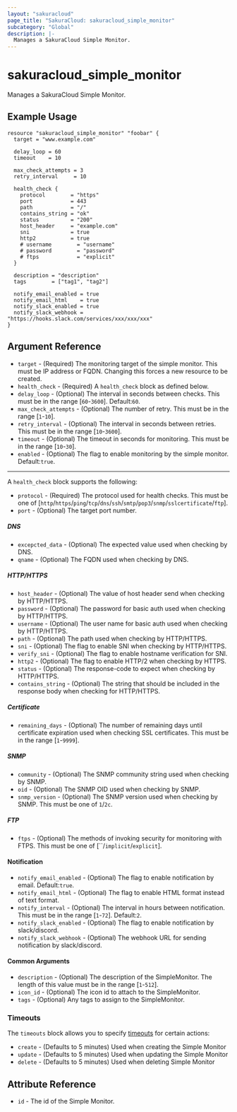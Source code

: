 ```yaml
---
layout: "sakuracloud"
page_title: "SakuraCloud: sakuracloud_simple_monitor"
subcategory: "Global"
description: |-
  Manages a SakuraCloud Simple Monitor.
---
```


# sakuracloud_simple_monitor

Manages a SakuraCloud Simple Monitor.

## Example Usage

```hcl
resource "sakuracloud_simple_monitor" "foobar" {
  target = "www.example.com"

  delay_loop = 60
  timeout    = 10

  max_check_attempts = 3
  retry_interval     = 10
  
  health_check {
    protocol        = "https"
    port            = 443
    path            = "/"
    contains_string = "ok"
    status          = "200"
    host_header     = "example.com"
    sni             = true
    http2           = true
    # username        = "username"
    # password        = "password"
    # ftps            = "explicit"
  }

  description = "description"
  tags        = ["tag1", "tag2"]

  notify_email_enabled = true
  notify_email_html    = true
  notify_slack_enabled = true
  notify_slack_webhook = "https://hooks.slack.com/services/xxx/xxx/xxx"
}
```

## Argument Reference

* `target` - (Required) The monitoring target of the simple monitor. This must be IP address or FQDN. Changing this forces a new resource to be created.
* `health_check` - (Required) A `health_check` block as defined below.
* `delay_loop` - (Optional) The interval in seconds between checks. This must be in the range [`60`-`3600`]. Default:`60`.
* `max_check_attempts` - (Optional) The number of retry. This must be in the range [`1`-`10`].
* `retry_interval` - (Optional) The interval in seconds between retries. This must be in the range [`10`-`3600`].
* `timeout` - (Optional) The timeout in seconds for monitoring. This must be in the range [`10`-`30`].  
* `enabled` - (Optional) The flag to enable monitoring by the simple monitor. Default:`true`.

---

A `health_check` block supports the following:

* `protocol` - (Required) The protocol used for health checks. This must be one of [`http`/`https`/`ping`/`tcp`/`dns`/`ssh`/`smtp`/`pop3`/`snmp`/`sslcertificate`/`ftp`].
* `port` - (Optional) The target port number.

##### DNS

* `excepcted_data` - (Optional) The expected value used when checking by DNS.
* `qname` - (Optional) The FQDN used when checking by DNS.

##### HTTP/HTTPS

* `host_header` - (Optional) The value of host header send when checking by HTTP/HTTPS.
* `password` - (Optional) The password for basic auth used when checking by HTTP/HTTPS.
* `username` - (Optional) The user name for basic auth used when checking by HTTP/HTTPS.
* `path` - (Optional) The path used when checking by HTTP/HTTPS.
* `sni` - (Optional) The flag to enable SNI when checking by HTTP/HTTPS.
* `verify_sni` - (Optional) The flag to enable hostname verification for SNI.
* `http2` - (Optional) The flag to enable HTTP/2 when checking by HTTPS.
* `status` - (Optional) The response-code to expect when checking by HTTP/HTTPS.
* `contains_string` - (Optional) The string that should be included in the response body when checking for HTTP/HTTPS.

##### Certificate

* `remaining_days` - (Optional) The number of remaining days until certificate expiration used when checking SSL certificates. This must be in the range [`1`-`9999`].

##### SNMP 

* `community` - (Optional) The SNMP community string used when checking by SNMP.
* `oid` - (Optional) The SNMP OID used when checking by SNMP.
* `snmp_version` - (Optional) The SNMP version used when checking by SNMP. This must be one of `1`/`2c`.

##### FTP

* `ftps` - (Optional) The methods of invoking security for monitoring with FTPS. This must be one of [``/`implicit`/`explicit`].

#### Notification

* `notify_email_enabled` - (Optional) The flag to enable notification by email. Default:`true`.
* `notify_email_html` - (Optional) The flag to enable HTML format instead of text format.
* `notify_interval` - (Optional) The interval in hours between notification. This must be in the range [`1`-`72`]. Default:`2`.
* `notify_slack_enabled` - (Optional) The flag to enable notification by slack/discord.
* `notify_slack_webhook` - (Optional) The webhook URL for sending notification by slack/discord.

#### Common Arguments

* `description` - (Optional) The description of the SimpleMonitor. The length of this value must be in the range [`1`-`512`].
* `icon_id` - (Optional) The icon id to attach to the SimpleMonitor.
* `tags` - (Optional) Any tags to assign to the SimpleMonitor.


### Timeouts

The `timeouts` block allows you to specify [timeouts](https://www.terraform.io/docs/configuration/resources.html#operation-timeouts) for certain actions:

* `create` - (Defaults to 5 minutes) Used when creating the Simple Monitor
* `update` - (Defaults to 5 minutes) Used when updating the Simple Monitor
* `delete` - (Defaults to 5 minutes) Used when deleting Simple Monitor

## Attribute Reference

* `id` - The id of the Simple Monitor.

